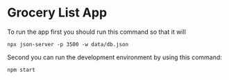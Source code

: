 # Grocery List App

To run the app first you should run this command so that it will 

```
npx json-server -p 3500 -w data/db.json
```
Second you can run the development environment by using this command: 
```
npm start 
```
